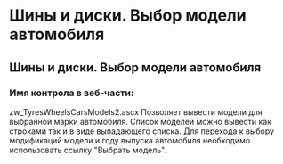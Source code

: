 ﻿---
description: 2.4.7
---
# Шины и диски. Выбор модели автомобиля
## Шины и диски. Выбор модели автомобиля
### Имя контрола в веб-части: 
zw_TyresWheelsCarsModels2.ascx
Позволяет вывести модели для выбранной марки автомобиля. 
Список моделей можно вывести как строками так и в виде выпадающего списка.
Для перехода к выбору модификаций модели и году выпуска автомобиля необходимо использовать ссылку "Выбрать модель".

